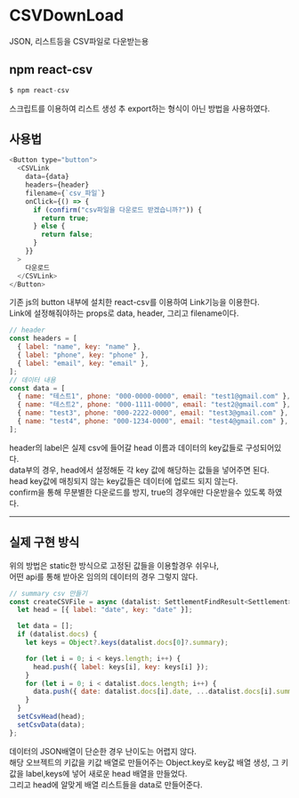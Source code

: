 # CSVDownLoad

JSON, 리스트등을 CSV파일로 다운받는용

## npm react-csv

```javascript
$ npm react-csv
```

스크립트를 이용하여 리스트 생성 추 export하는 형식이 아닌 방법을 사용하였다.

## 사용법

```javascript
<Button type="button">
  <CSVLink
    data={data}
    headers={header}
    filename={`csv_파일`}
    onClick={() => {
      if (confirm("csv파일을 다운로드 받겠습니까?")) {
        return true;
      } else {
        return false;
      }
    }}
  >
    다운로드
  </CSVLink>
</Button>
```

기존 js의 button 내부에 설치한 react-csv를 이용하여 Link기능을 이용한다.  
Link에 설정해줘야하는 props로 data, header, 그리고 filename이다.

```javascript
// header
const headers = [
  { label: "name", key: "name" },
  { label: "phone", key: "phone" },
  { label: "email", key: "email" },
];
// 데이터 내용
const data = [
  { name: "테스트1", phone: "000-0000-0000", email: "test1@gmail.com" },
  { name: "테스트2", phone: "000-1111-0000", email: "test2@gmail.com" },
  { name: "test3", phone: "000-2222-0000", email: "test3@gmail.com" },
  { name: "test4", phone: "000-1234-0000", email: "test4@gmail.com" },
];
```

header의 label은 실제 csv에 들어갈 head 이름과 데이터의 key값들로 구성되어있다.  
data부의 경우, head에서 설정해둔 각 key 값에 해당하는 값들을 넣어주면 된다.  
head key값에 매칭되지 않는 key값들은 데이터에 업로드 되지 않는다.  
confirm을 통해 무분별한 다운로드를 방지, true의 경우애만 다운받을수 있도록 하였다.

---

## 실제 구현 방식

위의 방법은 static한 방식으로 고정된 값들을 이용할경우 쉬우나,  
어떤 api를 통해 받아온 임의의 데이터의 경우 그렇지 않다.

```javascript
// summary csv 만들기
const createCSVFile = async (datalist: SettlementFindResult<Settlement>) => {
  let head = [{ label: "date", key: "date" }];

  let data = [];
  if (datalist.docs) {
    let keys = Object?.keys(datalist.docs[0]?.summary);

    for (let i = 0; i < keys.length; i++) {
      head.push({ label: keys[i], key: keys[i] });
    }
    for (let i = 0; i < datalist.docs.length; i++) {
      data.push({ date: datalist.docs[i].date, ...datalist.docs[i].summary });
    }
  }
  setCsvHead(head);
  setCsvData(data);
};
```

데이터의 JSON배열이 단순한 경우 난이도는 어렵지 않다.  
해당 오브젝트의 키값을 키값 배열로 만들어주는 Object.key로 key값 배열 생성, 그 키값을 label,keys에 넣어 새로운 head 배열을 만들었다.  
그리고 head에 알맞게 배열 리스트들을 data로 만들어준다.
